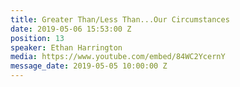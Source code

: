 ```yaml
---
title: Greater Than/Less Than...Our Circumstances
date: 2019-05-06 15:53:00 Z
position: 13
speaker: Ethan Harrington
media: https://www.youtube.com/embed/84WC2YcernY
message_date: 2019-05-05 10:00:00 Z
---
```


